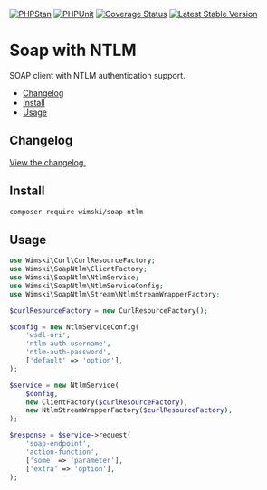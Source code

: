 [![PHPStan](https://github.com/wimski/soap-ntlm/actions/workflows/phpstan.yml/badge.svg)](https://github.com/wimski/soap-ntlm/actions/workflows/phpstan.yml)
[![PHPUnit](https://github.com/wimski/soap-ntlm/actions/workflows/phpunit.yml/badge.svg)](https://github.com/wimski/soap-ntlm/actions/workflows/phpunit.yml)
[![Coverage Status](https://coveralls.io/repos/github/wimski/soap-ntlm/badge.svg?branch=master)](https://coveralls.io/github/wimski/soap-ntlm?branch=master)
[![Latest Stable Version](http://poser.pugx.org/wimski/soap-ntlm/v)](https://packagist.org/packages/wimski/soap-ntlm)

# Soap with NTLM

SOAP client with NTLM authentication support.

* [Changelog](#changelog)
* [Install](#install)
* [Usage](#usage)

## Changelog

[View the changelog.](./CHANGELOG.md)

## Install

```bash
composer require wimski/soap-ntlm
```

## Usage

```php
use Wimski\Curl\CurlResourceFactory;
use Wimski\SoapNtlm\ClientFactory;
use Wimski\SoapNtlm\NtlmService;
use Wimski\SoapNtlm\NtlmServiceConfig;
use Wimski\SoapNtlm\Stream\NtlmStreamWrapperFactory;

$curlResourceFactory = new CurlResourceFactory();

$config = new NtlmServiceConfig(
    'wsdl-uri',
    'ntlm-auth-username',
    'ntlm-auth-password',
    ['default' => 'option'],
);

$service = new NtlmService(
    $config,
    new ClientFactory($curlResourceFactory),
    new NtlmStreamWrapperFactory($curlResourceFactory),
);

$response = $service->request(
    'soap-endpoint',
    'action-function',
    ['some' => 'parameter'],
    ['extra' => 'option'],
);
```